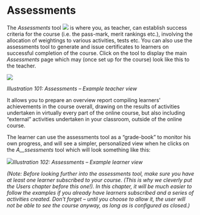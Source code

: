 # Assessments

The _Assessments_ tool ![](../../.gitbook/assets/graphics181.png) is where you, as teacher, can establish success criteria for the course \(i.e. the pass-mark, merit rankings etc.\), involving the allocation of weightings to various activities, tests etc. You can also use the assessments tool to generate and issue certificates to learners on successful completion of the course. Click on the tool to display the main _Assessments_ page which may \(once set up for the course\) look like this to the teacher.

![](../../.gitbook/assets/graphics190.png)

_Illustration 101: Assessments – Example teacher view_

It allows you to prepare an overview report compiling learners' achievements in the course overall, drawing on the results of activities undertaken in virtually every part of the online course, but also including “external” activities undertaken in your classroom, outside of the online course.

The learner can use the assessments tool as a “grade-book” to monitor his own progress, and will see a simpler, personalized view when he clicks on the _A\_\_ssessments_ tool which will look something like this:

![](../../.gitbook/assets/graphics192.png)_Illustration 102: Assessments – Example learner view_

_\(Note: Before looking further into the assessments tool, make sure you have at least one learner subscribed to your course. \(This is why we cleverly put the_ _Users_ _chapter before this one!\). In this chapter, it will be much easier to follow the examples if you already have learners subscribed and a series of activities created. Don't forget – until you choose to allow it, the user will not be able to see the course anyway, as long as is configured as closed.\)_

